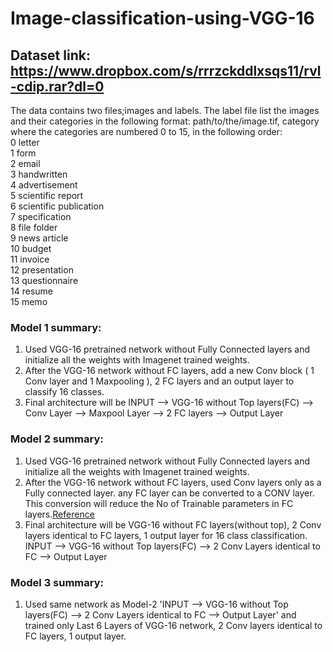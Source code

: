 # Image-classification-using-VGG-16

## Dataset link: https://www.dropbox.com/s/rrrzckddlxsqs11/rvl-cdip.rar?dl=0

The data contains two files;images and labels. The label file list the images and their categories in the following format: path/to/the/image.tif, category     where the categories are numbered 0 to 15, 
in the following order:  
0 letter  
1 form    
2 email   
3 handwritten   
4 advertisement   
5 scientific report   
6 scientific publication   
7 specification   
8 file folder   
9 news article   
10 budget   
11 invoice  
12 presentation   
13 questionnaire  
14 resume  
15 memo  
### Model 1 summary:
1. Used VGG-16 pretrained network without Fully Connected layers and initialize all the weights with Imagenet trained weights.  
2. After the VGG-16 network without FC layers, add a new Conv block ( 1 Conv layer and 1 Maxpooling ), 2 FC layers and an output layer to classify 16 classes.   
3. Final architecture will be INPUT --> VGG-16 without Top layers(FC) --> Conv Layer --> Maxpool Layer --> 2 FC layers --> Output Layer 

### Model 2 summary:
1. Used VGG-16 pretrained network without Fully Connected layers and initialize all the weights with Imagenet trained weights.  
2. After the VGG-16 network without FC layers, used Conv layers only as a Fully connected layer. any FC layer can be converted to a CONV layer. This conversion will reduce the No of Trainable parameters in FC layers.[Reference](http://cs231n.github.io/convolutional-networks/#convert
)
3. Final architecture will be VGG-16 without FC layers(without top), 2 Conv layers identical to FC layers, 1 output layer for 16 class classification. INPUT --> VGG-16 without Top layers(FC) --> 2 Conv Layers identical to FC --> Output Layer

### Model 3 summary:
1. Used same network as Model-2 'INPUT --> VGG-16 without Top layers(FC) --> 2 Conv Layers identical to FC --> Output Layer' and trained only Last 6 Layers of VGG-16 network, 2 Conv layers identical to FC layers, 1 output layer.

